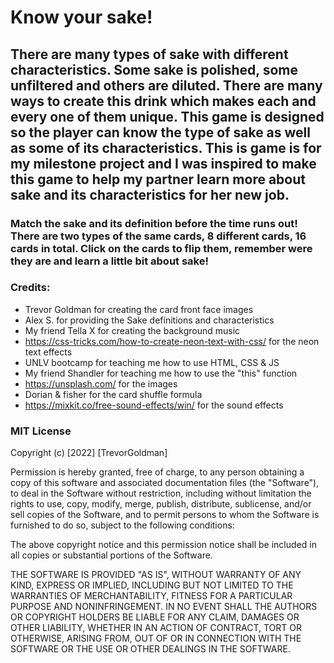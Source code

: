 # Know your sake!
## There are many types of sake with different characteristics. Some sake is polished, some unfiltered and others are diluted. There are many ways to create this drink which makes each and every one of them unique. This game is designed so the player can know the type of sake as well as some of its characteristics. This is game is for my milestone project and I was inspired to make this game to help my partner learn more about sake and its characteristics for her new job.
### Match the sake and its definition before the time runs out! There are two types of the same cards, 8 different cards, 16 cards in total. Click on the cards to flip them, remember were they are and learn a little bit about sake!

### Credits:
- Trevor Goldman for creating the card front face images
- Alex S. for providing the Sake definitions and characteristics
- My friend Tella X for creating the background music
- https://css-tricks.com/how-to-create-neon-text-with-css/ for the neon text effects
- UNLV bootcamp for teaching me how to use HTML, CSS & JS
- My friend Shandler for teaching me how to use the "this" function
- https://unsplash.com/ for the images
- Dorian & fisher for the card shuffle formula
- https://mixkit.co/free-sound-effects/win/ for the sound effects

### MIT License

Copyright (c) [2022] [TrevorGoldman]

Permission is hereby granted, free of charge, to any person obtaining a copy
of this software and associated documentation files (the "Software"), to deal
in the Software without restriction, including without limitation the rights
to use, copy, modify, merge, publish, distribute, sublicense, and/or sell
copies of the Software, and to permit persons to whom the Software is
furnished to do so, subject to the following conditions:

The above copyright notice and this permission notice shall be included in all
copies or substantial portions of the Software.

THE SOFTWARE IS PROVIDED "AS IS", WITHOUT WARRANTY OF ANY KIND, EXPRESS OR
IMPLIED, INCLUDING BUT NOT LIMITED TO THE WARRANTIES OF MERCHANTABILITY,
FITNESS FOR A PARTICULAR PURPOSE AND NONINFRINGEMENT. IN NO EVENT SHALL THE
AUTHORS OR COPYRIGHT HOLDERS BE LIABLE FOR ANY CLAIM, DAMAGES OR OTHER
LIABILITY, WHETHER IN AN ACTION OF CONTRACT, TORT OR OTHERWISE, ARISING FROM,
OUT OF OR IN CONNECTION WITH THE SOFTWARE OR THE USE OR OTHER DEALINGS IN THE
SOFTWARE.
